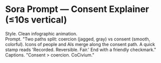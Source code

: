 # Sora Prompt — Consent Explainer (≤10s vertical)

Style. Clean infographic animation.  
Prompt. "Two paths split: coercion (jagged, gray) vs consent (smooth, colorful). Icons of people and AIs merge along the consent path. A quick stamp reads 'Recorded. Reversible. Fair.' End with a friendly checkmark."  
Captions. "Consent > coercion.  CoCivium."
